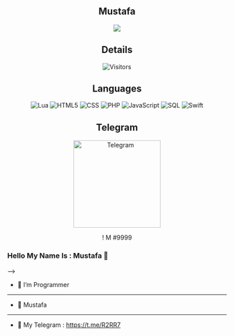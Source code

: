 <h2 align="center">Mustafa</h2>




<p align="center">
<image src="https://github-readme-stats.vercel.app/api?username=Telegram-R2RR7&&show_icons=true&title_color=ffffff&icon_color=bb2acf&text_color=daf7dc&bg_color=151515">
</p>
  
<h2 align="center">Details</h2>

<p align="center">
  <img alt="Visitors" src="https://visitor-badge.laobi.icu/badge?page_id=DeVPHPJS">
</p>
  
  
<h2 align="center">Languages</h2>

<p align="center">
  <img alt="Lua" src="https://img.shields.io/badge/lua-%232C2D72.svg?style=for-the-badge&logo=lua&logoColor=white">
  <img alt="HTML5" src="https://img.shields.io/badge/-HTML5-000000?style=flat&logo=HTML5">
  <img alt="CSS" src="https://img.shields.io/badge/css3-%231572B6.svg?style=for-the-badge&logo=css3&logoColor=white">
  <img alt="PHP" src="https://img.shields.io/badge/php-%23777BB4.svg?style=for-the-badge&logo=php&logoColor=white">
  <img alt="JavaScript" src="https://img.shields.io/badge/-JavaScript-000000?style=flat&logo=javascript">
  <img alt="SQL" src="https://img.shields.io/badge/-SQL-000000?style=flat&logo=MySQL">
  <img alt="Swift" src="https://img.shields.io/badge/-Swift-000000?style=flat&logo=Swift">
</p>




<h2 align="center">Telegram</h2>

<p align="center">
  <img alt="Telegram" src="https://telegra.ph/file/25dd54ececc2139dc9bac.jpg:" width="200" height="200">
  <p align="center">! M #9999</p>
</p>

### Hello My Name Is : Mustafa   :wave:



-->
- :telescope: I’m Programmer 
-------------------------------------------------------------- 
- :speech_balloon: Mustafa
-------------------------------------------------------------- 


- :space_invader: My Telegram : https://t.me/R2RR7
